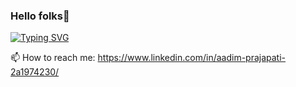 ### Hello folks👋
[![Typing SVG](https://readme-typing-svg.demolab.com?font=poppins&size=40&pause=1000&color=48CAF7&random=false&width=540&height=65&lines=I'm+Aadim+Prajapati;Nice+to+meet+you+guys)](https://git.io/typing-svg)

📫 How to reach me: https://www.linkedin.com/in/aadim-prajapati-2a1974230/
<!--
**PR7175Z/PR7175Z** is a ✨ _special_ ✨ repository because its `README.md` (this file) appears on your GitHub profile.

Here are some ideas to get you started:

- 🔭 I’m currently working on ...
- 🌱 I’m currently learning ...
- 👯 I’m looking to collaborate on ...
- 🤔 I’m looking for help with ...
- 💬 Ask me about ...
- 📫 How to reach me: ...
- 😄 Pronouns: ...
- ⚡ Fun fact: ...
-->
